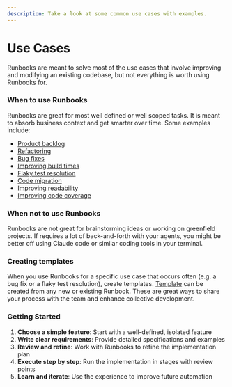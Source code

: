 ```yaml
---
description: Take a look at some common use cases with examples.
---
```


# Use Cases

Runbooks are meant to solve most of the use cases that involve improving and modifying an existing codebase, but not everything is worth using Runbooks for.

### When to use Runbooks

Runbooks are great for most well defined or well scoped tasks. It is meant to absorb business context and get smarter over time. Some examples include:

* [Product backlog](product-backlog.md)
* [Refactoring](code-refactoring.md)
* [Bug fixes](bug-fixes.md)
* [Improving build times](improve-build-times.md)
* [Flaky test resolution](flaky-test-resolution.md)
* [Code migration](code-migrations.md)
* [Improving readability](improving-readability.md)
* [Improving code coverage](improving-code-coverage.md)

### When not to use Runbooks

Runbooks are not great for brainstorming ideas or working on greenfield projects. If requires a lot of back-and-forth with your agents, you might be better off using Claude code or similar coding tools in your terminal.

### Creating templates

When you use Runbooks for a specific use case that occurs often (e.g. a bug fix or a flaky test resolution), create templates. [Template](../templates.md) can be created from any new or existing Runbook. These are great ways to share your process with the team and enhance collective development.

### Getting Started

1. **Choose a simple feature**: Start with a well-defined, isolated feature
2. **Write clear requirements**: Provide detailed specifications and examples
3. **Review and refine**: Work with Runbooks to refine the implementation plan
4. **Execute step by step**: Run the implementation in stages with review points
5. **Learn and iterate**: Use the experience to improve future automation

